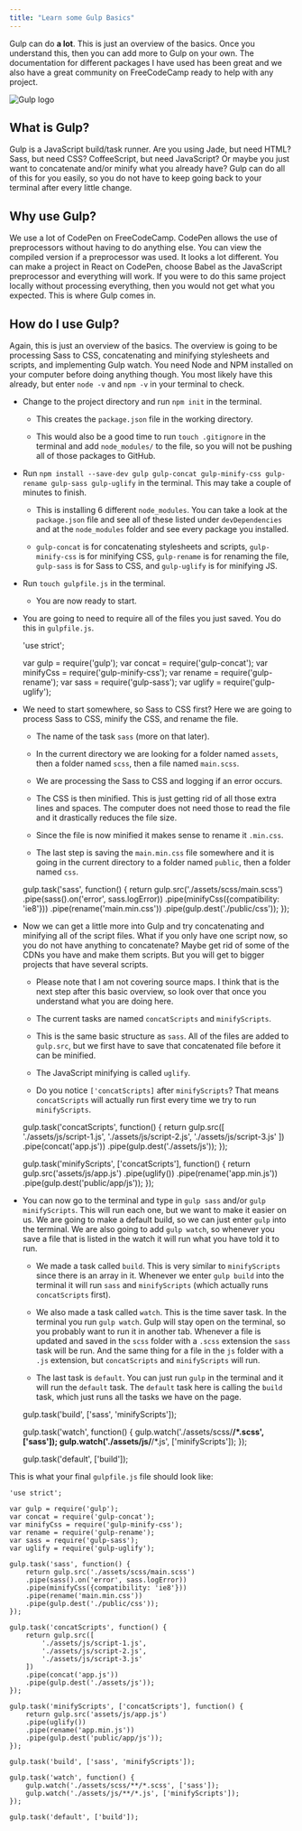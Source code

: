 ```yaml
---
title: "Learn some Gulp Basics"
---
```


Gulp can do **a lot**. This is just an overview of the basics. Once you understand this, then you can add more to Gulp on your own. The documentation for different packages I have used has been great and we also have a great community on FreeCodeCamp ready to help with any project.

![Gulp logo](//discourse-user-assets.s3.amazonaws.com/original/2X/9/91d338cc4d22f6fa2bf415c71eca8183924419e9.jpg)

## What is Gulp?

Gulp is a JavaScript build/task runner. Are you using Jade, but need HTML? Sass, but need CSS? CoffeeScript, but need JavaScript? Or maybe you just want to concatenate and/or minify what you already have? Gulp can do all of this for you easily, so you do not have to keep going back to your terminal after every little change.

## Why use Gulp?

We use a lot of CodePen on FreeCodeCamp. CodePen allows the use of preprocessors without having to do anything else. You can view the compiled version if a preprocessor was used. It looks a lot different. You can make a project in React on CodePen, choose Babel as the JavaScript preprocessor and everything will work. If you were to do this same project locally without processing everything, then you would not get what you expected. This is where Gulp comes in.

## How do I use Gulp?

Again, this is just an overview of the basics. The overview is going to be processing Sass to CSS, concatenating and minifying stylesheets and scripts, and implementing Gulp watch. You need Node and NPM installed on your computer before doing anything though. You most likely have this already, but enter `node -v` and `npm -v` in your terminal to check.

*   Change to the project directory and run `npm init` in the terminal.
    *   This creates the `package.json` file in the working directory.

    *   This would also be a good time to run `touch .gitignore` in the terminal and add `node_modules/` to the file, so you will not be pushing all of those packages to GitHub.
*   Run `npm install --save-dev gulp gulp-concat gulp-minify-css gulp-rename gulp-sass gulp-uglify` in the terminal. This may take a couple of minutes to finish.

    *   This is installing 6 different `node_modules`. You can take a look at the `package.json` file and see all of these listed under `devDependencies` and at the `node_modules` folder and see every package you installed.

    *   `gulp-concat` is for concatenating stylesheets and scripts, `gulp-minify-css` is for minifying CSS, `gulp-rename` is for renaming the file, `gulp-sass` is for Sass to CSS, and `gulp-uglify` is for minifying JS.
*   Run `touch gulpfile.js` in the terminal.

    *   You are now ready to start.

*   You are going to need to require all of the files you just saved. You do this in `gulpfile.js`.

    'use strict';

    var gulp = require('gulp');
    var concat = require('gulp-concat');
    var minifyCss = require('gulp-minify-css');
    var rename = require('gulp-rename');
    var sass = require('gulp-sass');
    var uglify = require('gulp-uglify');

*   We need to start somewhere, so Sass to CSS first? Here we are going to process Sass to CSS, minify the CSS, and rename the file.
    *   The name of the task `sass` (more on that later).

    *   In the current directory we are looking for a folder named `assets`, then a folder named `scss`, then a file named `main.scss`.
    *   We are processing the Sass to CSS and logging if an error occurs.
    *   The CSS is then minified. This is just getting rid of all those extra lines and spaces. The computer does not need those to read the file and it drastically reduces the file size.
    *   Since the file is now minified it makes sense to rename it `.min.css`.
    *   The last step is saving the `main.min.css` file somewhere and it is going in the current directory to a folder named `public`, then a folder named `css`.

    gulp.task('sass', function() {
        return gulp.src('./assets/scss/main.scss')
        .pipe(sass().on('error', sass.logError))
        .pipe(minifyCss({compatibility: 'ie8'}))
        .pipe(rename('main.min.css'))
        .pipe(gulp.dest('./public/css'));
    });

*   Now we can get a little more into Gulp and try concatenating and minifying all of the script files. What if you only have one script now, so you do not have anything to concatenate? Maybe get rid of some of the CDNs you have and make them scripts. But you will get to bigger projects that have several scripts.
    *   Please note that I am not covering source maps. I think that is the next step after this basic overview, so look over that once you understand what you are doing here.

    *   The current tasks are named `concatScripts` and `minifyScripts`.
    *   This is the same basic structure as `sass`. All of the files are added to `gulp.src`, but we first have to save that concatenated file before it can be minified.
    *   The JavaScript minifying is called `uglify`.
    *   Do you notice `['concatScripts]` after `minifyScripts`? That means `concatScripts` will actually run first every time we try to run `minifyScripts`.

    gulp.task('concatScripts', function() {
        return gulp.src([
            './assets/js/script-1.js',
            './assets/js/script-2.js',
            './assets/js/script-3.js'
        ])
        .pipe(concat('app.js'))
        .pipe(gulp.dest('./assets/js'));
    });

    gulp.task('minifyScripts', ['concatScripts'], function() {
        return gulp.src('assets/js/app.js')
        .pipe(uglify())
        .pipe(rename('app.min.js'))
        .pipe(gulp.dest('public/app/js'));
    });

*   You can now go to the terminal and type in `gulp sass` and/or `gulp minifyScripts`. This will run each one, but we want to make it easier on us. We are going to make a default build, so we can just enter `gulp` into the terminal. We are also going to add `gulp watch`, so whenever you save a file that is listed in the watch it will run what you have told it to run.
    *   We made a task called `build`. This is very similar to `minifyScripts` since there is an array in it. Whenever we enter `gulp build` into the terminal it will run `sass` and `minifyScripts` (which actually runs `concatScripts` first).

    *   We also made a task called `watch`. This is the time saver task. In the terminal you run `gulp watch`. Gulp will stay open on the terminal, so you probably want to run it in another tab. Whenever a file is updated and saved in the `scss` folder with a `.scss` extension the `sass` task will be run. And the same thing for a file in the `js` folder with a `.js` extension, but `concatScripts` and `minifyScripts` will run.
    *   The last task is `default`. You can just run `gulp` in the terminal and it will run the `default` task. The `default` task here is calling the `build` task, which just runs all the tasks we have on the page.

    gulp.task('build', ['sass', 'minifyScripts']);

    gulp.task('watch', function() {
        gulp.watch('./assets/scss/**/*.scss', ['sass']);
        gulp.watch('./assets/js/**/*.js', ['minifyScripts']);
    });

    gulp.task('default', ['build']);

This is what your final `gulpfile.js` file should look like:

    'use strict';

    var gulp = require('gulp');
    var concat = require('gulp-concat');
    var minifyCss = require('gulp-minify-css');
    var rename = require('gulp-rename');
    var sass = require('gulp-sass');
    var uglify = require('gulp-uglify');

    gulp.task('sass', function() {
        return gulp.src('./assets/scss/main.scss')
        .pipe(sass().on('error', sass.logError))
        .pipe(minifyCss({compatibility: 'ie8'}))
        .pipe(rename('main.min.css'))
        .pipe(gulp.dest('./public/css'));
    });

    gulp.task('concatScripts', function() {
        return gulp.src([
            './assets/js/script-1.js',
            './assets/js/script-2.js',
            './assets/js/script-3.js'
        ])
        .pipe(concat('app.js'))
        .pipe(gulp.dest('./assets/js'));
    });

    gulp.task('minifyScripts', ['concatScripts'], function() {
        return gulp.src('assets/js/app.js')
        .pipe(uglify())
        .pipe(rename('app.min.js'))
        .pipe(gulp.dest('public/app/js'));
    });

    gulp.task('build', ['sass', 'minifyScripts']);

    gulp.task('watch', function() {
        gulp.watch('./assets/scss/**/*.scss', ['sass']);
        gulp.watch('./assets/js/**/*.js', ['minifyScripts']);
    });

    gulp.task('default', ['build']);
